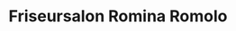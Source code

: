 ---
title: "Friseursalon Romina Romolo"
url: /karlsruhe/friseursalon-romina-romolo/
shop: Friseur
---